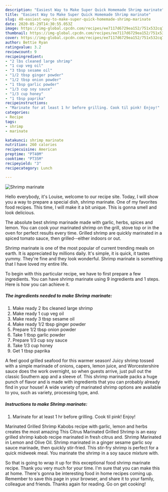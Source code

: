 ```yaml
---
description: "Easiest Way to Make Super Quick Homemade Shrimp marinate"
title: "Easiest Way to Make Super Quick Homemade Shrimp marinate"
slug: 40-easiest-way-to-make-super-quick-homemade-shrimp-marinate
date: 2020-05-29T14:30:55.053Z
image: https://img-global.cpcdn.com/recipes/ee7117d6729ea152/751x532cq70/shrimp-marinate-recipe-main-photo.jpg
thumbnail: https://img-global.cpcdn.com/recipes/ee7117d6729ea152/751x532cq70/shrimp-marinate-recipe-main-photo.jpg
cover: https://img-global.cpcdn.com/recipes/ee7117d6729ea152/751x532cq70/shrimp-marinate-recipe-main-photo.jpg
author: Bettie Ryan
ratingvalue: 3.2
reviewcount: 9
recipeingredient:
- "2 lbs cleaned large shrimp"
- "1 cup veg oil"
- "3 tbsp sesame oil"
- "1/2 tbsp ginger powder"
- "1/2 tbsp onion powder"
- "1 tbsp garlic powder"
- "1/3 cup soy sauce"
- "1/3 cup honey"
- "1 tbsp paprika"
recipeinstructions:
- "Marinate for at least 1 hr before grilling. Cook til pink! Enjoy!"
categories:
- Recipe
tags:
- shrimp
- marinate

katakunci: shrimp marinate 
nutrition: 260 calories
recipecuisine: American
preptime: "PT40M"
cooktime: "PT35M"
recipeyield: "3"
recipecategory: Lunch

---
```



![Shrimp marinate](https://img-global.cpcdn.com/recipes/ee7117d6729ea152/751x532cq70/shrimp-marinate-recipe-main-photo.jpg)

Hello everybody, it's Louise, welcome to our recipe site. Today, I will show you a way to prepare a special dish, shrimp marinate. One of my favorites food recipes. This time, I will make it a bit unique. This is gonna smell and look delicious.

The absolute best shrimp marinade made with garlic, herbs, spices and lemon. You can cook your marinated shrimp on the grill, stove top or in the oven for perfect results every time. Grilled shrimp are quickly marinated in a spiced tomato sauce, then grilled--either indoors or out.

Shrimp marinate is one of the most popular of current trending meals on earth. It is appreciated by millions daily. It's simple, it is quick, it tastes yummy. They're fine and they look wonderful. Shrimp marinate is something that I have loved my entire life.


To begin with this particular recipe, we have to first prepare a few ingredients. You can have shrimp marinate using 9 ingredients and 1 steps. Here is how you can achieve it.

<!--inarticleads1-->

##### The ingredients needed to make Shrimp marinate:

1. Make ready 2 lbs cleaned large shrimp
1. Make ready 1 cup veg oil
1. Make ready 3 tbsp sesame oil
1. Make ready 1/2 tbsp ginger powder
1. Prepare 1/2 tbsp onion powder
1. Take 1 tbsp garlic powder
1. Prepare 1/3 cup soy sauce
1. Take 1/3 cup honey
1. Get 1 tbsp paprika


A feel good grilled seafood for this warmer season! Juicy shrimp tossed with a simple marinade of onions, capers, lemon juice, and Worcestershire sauce does the work overnight, so when guests arrive, just pull out the classic Southern app and a sleeve of. This shrimp marinade packs a huge punch of flavor and is made with ingredients that you can probably already find in your house! A wide variety of marinated shrimp options are available to you, such as variety, processing type, and. 

<!--inarticleads2-->

##### Instructions to make Shrimp marinate:

1. Marinate for at least 1 hr before grilling. Cook til pink! Enjoy!


Marinated Grilled Shrimp Kabobs recipe with garlic, lemon and herbs creates the most amazing This Citrus Marinated Grilled Shrimp is an easy grilled shrimp kabob recipe marinated in fresh citrus and. Shrimp Marinated in Lemon and Olive Oil. Shrimp marinated in a ginger sesame garlic soy sauce marinade, then quickly stir-fried. This stir-fry shrimp is perfect for a quick midweek meal. You marinate the shrimp in a soy sauce mixture with. 

So that is going to wrap it up for this exceptional food shrimp marinate recipe. Thank you very much for your time. I'm sure that you can make this at home. There's gonna be interesting food in home recipes coming up. Remember to save this page in your browser, and share it to your family, colleague and friends. Thanks again for reading. Go on get cooking!
